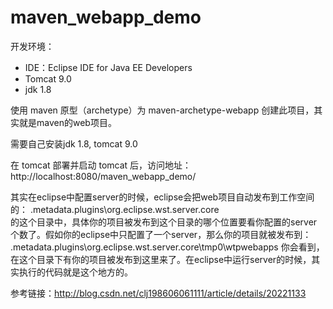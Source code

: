 # maven_webapp_demo
开发环境：
* IDE：Eclipse IDE for Java EE Developers
* Tomcat 9.0
* jdk 1.8

使用 maven 原型（archetype）为 maven-archetype-webapp 创建此项目，其实就是maven的web项目。 

需要自己安装jdk 1.8, tomcat 9.0
 
在 tomcat 部署并启动 tomcat 后，访问地址：http://localhost:8080/maven_webapp_demo/

其实在eclipse中配置server的时候，eclipse会把web项目自动发布到工作空间的：
.metadata\.plugins\org.eclipse.wst.server.core\
的这个目录中，具体你的项目被发布到这个目录的哪个位置要看你配置的server个数了。假如你的eclipse中只配置了一个server，那么你的项目就被发布到：
.metadata\.plugins\org.eclipse.wst.server.core\tmp0\wtpwebapps
你会看到，在这个目录下有你的项目被发布到这里来了。在eclipse中运行server的时候，其实执行的代码就是这个地方的。

参考链接：http://blog.csdn.net/clj198606061111/article/details/20221133

